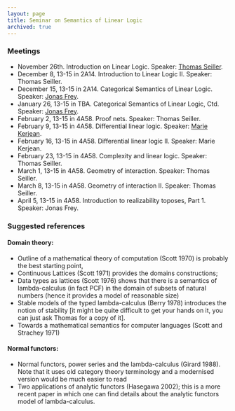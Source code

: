 ```yaml
---
layout: page
title: Seminar on Semantics of Linear Logic
archived: true
---
```


### Meetings

-   November 26th. Introduction on Linear Logic. Speaker: [Thomas
    Seiller](http://www.pps.univ-paris-diderot.fr/~seiller/).
-   December 8, 13-15 in 2A14. Introduction to Linear Logic II. Speaker:
    Thomas Seiller.
-   December 15, 13-15 in 2A14. Categorical Semantics of Linear Logic.
    Speaker: [Jonas Frey](https://sites.google.com/site/jonasfreysite/).
-   January 26, 13-15 in TBA. Categorical Semantics of Linear Logic,
    Ctd. Speaker: [Jonas
    Frey](https://sites.google.com/site/jonasfreysite/).
-   February 2, 13-15 in 4A58. Proof nets. Speaker: Thomas Seiller.
-   February 9, 13-15 in 4A58. Differential linear logic. Speaker:
    [Marie Kerjean](http://www.pps.univ-paris-diderot.fr/~kerjean/).
-   February 16, 13-15 in 4A58. Differential linear logic II. Speaker:
    Marie Kerjean.
-   February 23, 13-15 in 4A58. Complexity and linear logic. Speaker:
    Thomas Seiller.
-   March 1, 13-15 in 4A58. Geometry of interaction. Speaker: Thomas
    Seiller.
-   March 8, 13-15 in 4A58. Geometry of interaction II. Speaker: Thomas
    Seiller.
-   April 5, 13-15 in 4A58. Introduction to realizability toposes,
    Part 1. Speaker: Jonas Frey.

### Suggested references

#### Domain theory:

-   Outline of a mathematical theory of computation (Scott 1970) is
    probably the best starting point,
-   Continuous Lattices (Scott 1971) provides the domains constructions;
-   Data types as lattices (Scott 1976) shows that there is a semantics
    of lambda-calculus (in fact PCF) in the domain of subsets of natural
    numbers (hence it provides a model of reasonable size)
-   Stable models of the typed lambda-calculus (Berry 1978) introduces
    the notion of stability \[it might be quite difficult to get your
    hands on it, you can just ask Thomas for a copy of it\].
-   Towards a mathematical semantics for computer languages (Scott and
    Strachey 1971)

#### Normal functors:

-   Normal functors, power series and the lambda-calculus (Girard 1988).
    Note that it uses old category theory terminology and a modernised
    version would be much easier to read
-   Two applications of analytic functors (Hasegawa 2002); this is a
    more recent paper in which one can find details about the analytic
    functors model of lambda-calculus.
